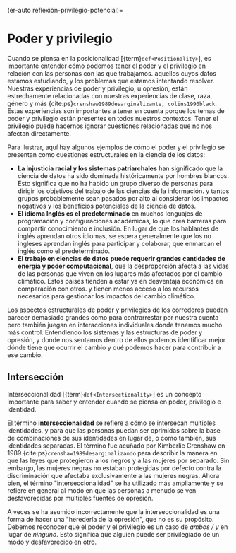 (er-auto reflexión-privilegio-potencial)=
# Poder y privilegio

Cuando se piensa en la posicionalidad [{term}`def<Positionality>`], es importante entender cómo podemos tener el poder y el privilegio en relación con las personas con las que trabajamos. aquellos cuyos datos estamos estudiando, y los problemas que estamos intentando resolver. Nuestras experiencias de poder y privilegio, u opresión, están estrechamente relacionadas con nuestras experiencias de clase, raza, género y más {cite:ps}`crenshaw1989desarginalizante, colins1990black`. Estas experiencias son importantes a tener en cuenta porque los temas de poder y privilegio están presentes en todos nuestros contextos. Tener el privilegio puede hacernos ignorar cuestiones relacionadas que no nos afectan directamente.

Para ilustrar, aquí hay algunos ejemplos de cómo el poder y el privilegio se presentan como cuestiones estructurales en la ciencia de los datos:  
<!-- Welcome more examples here! -->
- **La injusticia racial y los sistemas patriarchales** han significado que la ciencia de datos ha sido dominada históricamente por hombres blancos. Esto significa que no ha habido un grupo diverso de personas para dirigir los objetivos del trabajo de las ciencias de la información. y tantos grupos probablemente sean pasados por alto al considerar los impactos negativos y los beneficios potenciales de la ciencia de datos.
- **El idioma Inglés es el predeterminado** en muchos lenguajes de programación y configuraciones académicas, lo que crea barreras para compartir conocimiento e inclusión. En lugar de que los hablantes de inglés aprendan otros idiomas, se espera generalmente que los no ingleses aprendan inglés para participar y colaborar, que enmarcan el inglés como el predeterminado.
- **El trabajo en ciencias de datos puede requerir grandes cantidades de energía y poder computacional**, que la desproporción afecta a las vidas de las personas que viven en los lugares más afectados por el cambio climático. Estos países tienden a estar ya en desventaja económica en comparación con otros. y tienen menos acceso a los recursos necesarios para gestionar los impactos del cambio climático.

Los aspectos estructurales de poder y privilegios de los corredores pueden parecer demasiado grandes como para contrarrestar por nuestra cuenta pero también juegan en interacciones individuales donde tenemos mucho más control. Entendiendo los sistemas y las estructuras de poder y opresión, y donde nos sentamos dentro de ellos podemos identificar mejor dónde tiene que ocurrir el cambio y qué podemos hacer para contribuir a ese cambio.

## Intersección

Interseccionalidad [{term}`def<Intersectionality>`] es un concepto importante para saber y entender cuando se piensa en poder, privilegio e identidad.

El término **interseccionalidad** se refiere a cómo se intersecan múltiples identidades, y para que las personas puedan ser oprimidas sobre la base de combinaciones de sus identidades en lugar de, o como también, sus identidades separadas. El término fue acuñado por Kimberlie Crenshaw en 1989 {cite:ps}`crenshaw1989desarginalizando` para describir la manera en que las leyes que protegieron a los negros y a las mujeres por separado. Sin embargo, las mujeres negras no estaban protegidas por defecto contra la discriminación que afectaba exclusivamente a las mujeres negras. Ahora bien, el término "interseccionalidad" se ha utilizado más ampliamente y se refiere en general al modo en que las personas a menudo se ven desfavorecidas por múltiples fuentes de opresión.

A veces se ha asumido incorrectamente que la interseccionalidad es una forma de hacer una "heredería de la opresión", que no es su propósito. Debemos reconocer que el poder y el privilegio es un caso de _ambos / y_ en lugar de _ninguno_. Esto significa que alguien puede ser privilegiado de un modo y desfavorecido en otro.
